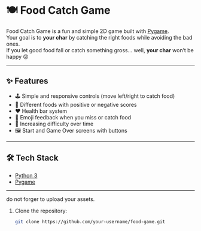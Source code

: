 # 🍽️ Food Catch Game

Food Catch Game is a fun and simple 2D game built with [Pygame](https://www.pygame.org/).  
Your goal is to **your char** by catching the right foods while avoiding the bad ones.  
If you let good food fall or catch something gross… well, **your char** won’t be happy 😡



---

## ✨ Features

- 🕹️ Simple and responsive controls (move left/right to catch food)  
- 🍗 Different foods with positive or negative scores  
- ❤️ Health bar system  
- 💢 Emoji feedback when you miss or catch food  
- 🧠 Increasing difficulty over time  
- 🖼️ Start and Game Over screens with buttons

---

## 🛠️ Tech Stack

- [Python 3](https://www.python.org/)
- [Pygame](https://www.pygame.org/)

---

do not forger to upload your assets.

1. Clone the repository:
   ```bash
   git clone https://github.com/your-username/food-game.git
